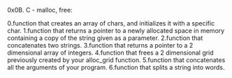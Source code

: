 0x0B. C - malloc, free:

0.function that creates an array of chars, and initializes it with a specific char.
1.function that returns a pointer to a newly allocated space in memory containing a copy of the string given as a parameter.
2.function that concatenates two strings.
3.function that returns a pointer to a 2 dimensional array of integers.
4.function that frees a 2 dimensional grid previously created by your alloc_grid function.
5.function that concatenates all the arguments of your program.
6.function that splits a string into words.
